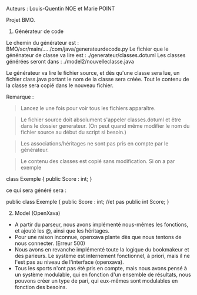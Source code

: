 Auteurs : Louis-Quentin NOE et Marie POINT

Projet BMO.

1. Générateur de code

Le chemin du générateur est : BMO/scr/main/...../com/java/generateurdecode.py
Le fichier que le génénateur de classe va lire est :    ./generateur/classes.dotuml
Les classes générées seront dans :                      ./model2/nouvelleclasse.java

Le générateur va lire le fichier source, et dès qu'une classe sera lue, un fichier class.java
portant le nom de la classe sera créée. Tout le contenu de la classe sera copié dans le nouveau fichier.

Remarque :
> Lancez le une fois pour voir tous les fichiers apparaître.

> Le fichier source doit absolument s'appeler classes.dotuml et être dans le dossier generateur.
  (On peut quand même modifier le nom du fichier source au début du script si besoin.)

> Les associations/héritages ne sont pas pris en compte par le générateur.

> Le contenu des classes est copié sans modification. Si on a par exemple

class Exemple {
    public Score : int;
}

ce qui sera généré sera :

public class Exemple {
    public Score : int; //et pas   public int Score;
}




2. Model (OpenXava)
- A partir du parseur, nous avons implémenté nous-mêmes les fonctions, et ajouté les @, ainsi que les héritages.
- Pour une raison inconnue, openxava plante dès que nous tentons de nous connecter. (Erreur 500)
- Nous avons en revanche implémenté toute la logique du bookmakeur et des parieurs. Le système est internement fonctionnel, à priori,
mais il ne l'est pas au niveau de l'interface (openxava).
- Tous les sports n'ont pas été pris en compte, mais nous avons pensé à un système modulable, qui en fonction d'un ensemble de résultats,
nous pouvons créer un type de pari, qui eux-mêmes sont modulables en fonction des besoins.